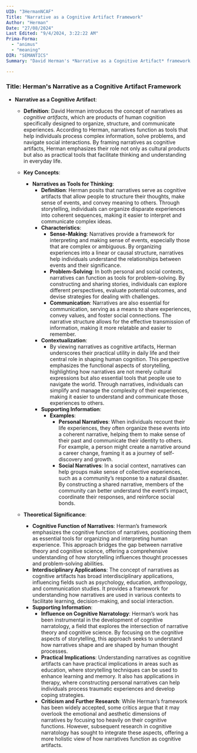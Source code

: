 ```yaml
---
UID: "3HermanNCAF"
Title: "Narrative as a Cognitive Artifact Framework"
Author: "Herman"
Date: "27/08/2024"
Last Edited: "9/4/2024, 3:22:22 AM"
Prima-Forma:
  - "animus"
  - "meaning"
DIR: "SEMANTICS"
Summary: "David Herman's *Narrative as a Cognitive Artifact* framework views narratives as tools for organizing, structuring, and communicating experiences, emphasizing their role in cognitive processes such as sense-making, problem-solving, and social interaction. This approach bridges narrative theory with cognitive science, highlighting how storytelling shapes and facilitates human thought and decision-making."

---
```




### Title: **Herman's Narrative as a Cognitive Artifact Framework**

- **Narrative as a Cognitive Artifact**:
  - **Definition**: David Herman introduces the concept of narratives as *cognitive artifacts*, which are products of human cognition specifically designed to organize, structure, and communicate experiences. According to Herman, narratives function as tools that help individuals process complex information, solve problems, and navigate social interactions. By framing narratives as cognitive artifacts, Herman emphasizes their role not only as cultural products but also as practical tools that facilitate thinking and understanding in everyday life.

  - **Key Concepts**:
    - **Narratives as Tools for Thinking**:
      - **Definition**: Herman posits that narratives serve as cognitive artifacts that allow people to structure their thoughts, make sense of events, and convey meaning to others. Through storytelling, individuals can organize disparate experiences into coherent sequences, making it easier to interpret and communicate complex ideas.
      - **Characteristics**:
        - **Sense-Making**: Narratives provide a framework for interpreting and making sense of events, especially those that are complex or ambiguous. By organizing experiences into a linear or causal structure, narratives help individuals understand the relationships between events and their significance.
        - **Problem-Solving**: In both personal and social contexts, narratives can function as tools for problem-solving. By constructing and sharing stories, individuals can explore different perspectives, evaluate potential outcomes, and devise strategies for dealing with challenges.
        - **Communication**: Narratives are also essential for communication, serving as a means to share experiences, convey values, and foster social connections. The narrative structure allows for the effective transmission of information, making it more relatable and easier to remember.
      - **Contextualization**:
        - By viewing narratives as cognitive artifacts, Herman underscores their practical utility in daily life and their central role in shaping human cognition. This perspective emphasizes the functional aspects of storytelling, highlighting how narratives are not merely cultural expressions but also essential tools that people use to navigate the world. Through narratives, individuals can simplify and manage the complexity of their experiences, making it easier to understand and communicate those experiences to others.
      - **Supporting Information**:
        - **Examples**:
          - **Personal Narratives**: When individuals recount their life experiences, they often organize these events into a coherent narrative, helping them to make sense of their past and communicate their identity to others. For example, a person might create a narrative around a career change, framing it as a journey of self-discovery and growth.
          - **Social Narratives**: In a social context, narratives can help groups make sense of collective experiences, such as a community’s response to a natural disaster. By constructing a shared narrative, members of the community can better understand the event’s impact, coordinate their responses, and reinforce social bonds.

  - **Theoretical Significance**:
    - **Cognitive Function of Narratives**: Herman’s framework emphasizes the cognitive function of narratives, positioning them as essential tools for organizing and interpreting human experience. This approach bridges the gap between narrative theory and cognitive science, offering a comprehensive understanding of how storytelling influences thought processes and problem-solving abilities.
    - **Interdisciplinary Applications**: The concept of narratives as cognitive artifacts has broad interdisciplinary applications, influencing fields such as psychology, education, anthropology, and communication studies. It provides a framework for understanding how narratives are used in various contexts to facilitate learning, decision-making, and social interaction.
    - **Supporting Information**:
      - **Influence on Cognitive Narratology**: Herman’s work has been instrumental in the development of cognitive narratology, a field that explores the intersection of narrative theory and cognitive science. By focusing on the cognitive aspects of storytelling, this approach seeks to understand how narratives shape and are shaped by human thought processes.
      - **Practical Implications**: Understanding narratives as cognitive artifacts can have practical implications in areas such as education, where storytelling techniques can be used to enhance learning and memory. It also has applications in therapy, where constructing personal narratives can help individuals process traumatic experiences and develop coping strategies.
      - **Criticism and Further Research**: While Herman’s framework has been widely accepted, some critics argue that it may overlook the emotional and aesthetic dimensions of narratives by focusing too heavily on their cognitive functions. However, subsequent research in cognitive narratology has sought to integrate these aspects, offering a more holistic view of how narratives function as cognitive artifacts.
